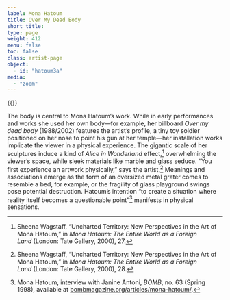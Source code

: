 ```yaml
---
label: Mona Hatoum
title: Over My Dead Body
short_title:
type: page
weight: 412
menu: false
toc: false
class: artist-page
object:
  - id: "hatoum3a"
media:
  - "zoom"
---
```

{{<q-figure id="hatoum3a">}}

The body is central to Mona Hatoum’s work. While in early performances and works she used her own body—for example, her billboard *Over my dead body* (1988/2002) features the artist’s profile, a tiny toy soldier positioned on her nose to point his gun at her temple—her installation works implicate the viewer in a physical experience. The gigantic scale of her sculptures induce a kind of *Alice in Wonderland* effect,[^1] overwhelming the viewer’s space, while sleek materials like marble and glass seduce. “You first experience an artwork physically,” says the artist.[^2] Meanings and associations emerge as the form of an oversized metal grater comes to resemble a bed, for example, or the fragility of glass playground swings pose potential destruction. Hatoum’s intention “to create a situation where reality itself becomes a questionable point”[^3] manifests in physical sensations.

[^1]: Sheena Wagstaff, “Uncharted Territory: New Perspectives in the Art of Mona Hatoum,” in *Mona Hatoum: The Entire World as a Foreign Land* (London: Tate Gallery, 2000), 27.

[^2]: Sheena Wagstaff, “Uncharted Territory: New Perspectives in the Art of Mona Hatoum,” in *Mona Hatoum: The Entire World as a Foreign Land* (London: Tate Gallery, 2000), 28.

[^3]: Mona Hatoum, interview with Janine Antoni, *BOMB*, no. 63 (Spring 1998), available at [bombmagazine.org/articles/mona-hatoum/](https://bombmagazine.org/articles/mona-hatoum/).
